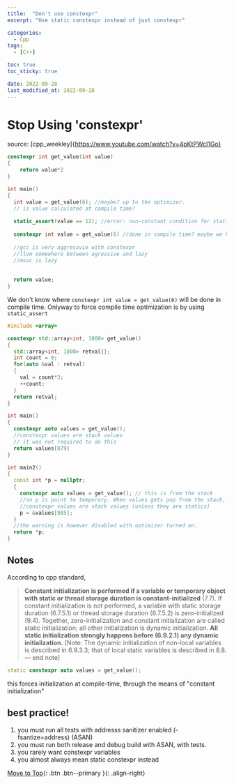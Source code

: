 ```yaml
---
title:  "Don't use constexpr"
excerpt: "Use static constexpr instead of just constexpr"

categories:
  - Cpp
tags:
  - [C++]

toc: true
toc_sticky: true

date: 2022-09-28
last_modified_at: 2022-09-28
---
```

# Stop Using 'constexpr'

source: [cpp_weekley]{https://www.youtube.com/watch?v=4pKtPWcl1Go}



```c++
constexpr int get_value(int value)
{
	return value*2
}

int main()
{
  int value = get_value(6); //maybe? up to the optimizer.
  // is value calculated at compile time?
  
  static_assert(value == 12); //error: non-constant condition for static assertion
  
  constexpr int value = get_value(6) //done in compile time? maybe we haven't done anything to require the compiler to calulate this at compile time.
    
  //gcc is very aggressvie with constexpr
  //llvm somewhere between agressive and lazy
  //msvc is lazy
  
  
  return value;
}
```

We don't know where `constexpr int value = get_value(6)` will be done in compile time. Onlyway to force compile time optimization is by using `static_assert`



```c++
#include <array>

constexpr std::array<int, 1000> get_value()
{
  std::array<int, 1000> retval{};
  int count = 0; 
  for(auto &val : retval)
  {
    val = count*3;
    ++count;
  }
  return retval;
}

int main()
{
  constexpr auto values = get_value();
  //constexpr values are stack values
  // it was not required to do this
  return values[879]
}

int main2()
{
  const int *p = nullptr;
  {
    constexpr auto values = get_value(); // this is from the stack
    //so p is point to temporary. When values gets pop from the stack, p is pointing to invalid object.
    //constexpr values are stack values (unless they are statics)
    p = &values[985];
  }
  //the warning is however disabled with optimizer turned on.
  return *p;
}
```



## Notes

According to cpp standard,

> **Constant initialization is performed if a variable or temporary object with static or thread storage duration is constant-initialized** (7.7). If constant initialization is not performed, a variable with static storage duration (6.7.5.1) or thread storage duration (6.7.5.2) is zero-initialized (9.4). Together, zero-initialization and constant initialization are called static initialization; all other initialization is dynamic initialization. **All static initialization strongly happens before (6.9.2.1) any dynamic initialization.** [Note: The dynamic initialization of non-local variables is described in 6.9.3.3; that of local static variables is described in 8.8. — end note]

```c++
static constexpr auto values = get_value();
```

this forces initialization at compile-time, through the means of "constant initialization"

## best practice!

1. you must run all tests with addresss sanitizer enabled (-fsantize=address) (ASAN)
2. you must run both release and debug build with ASAN, with tests.
3. you rarely want constexpr variables
4. you almost always mean static constexpr instead

[Move to Top](#){: .btn .btn--primary }{: .align-right}
